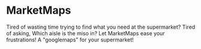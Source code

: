 # MarketMaps
Tired of wasting time trying to find what you need at the supermarket? Tired of asking, Which aisle is the miso in? 
Let MarketMaps ease your frustrations! A "googlemaps" for your supermarket!
